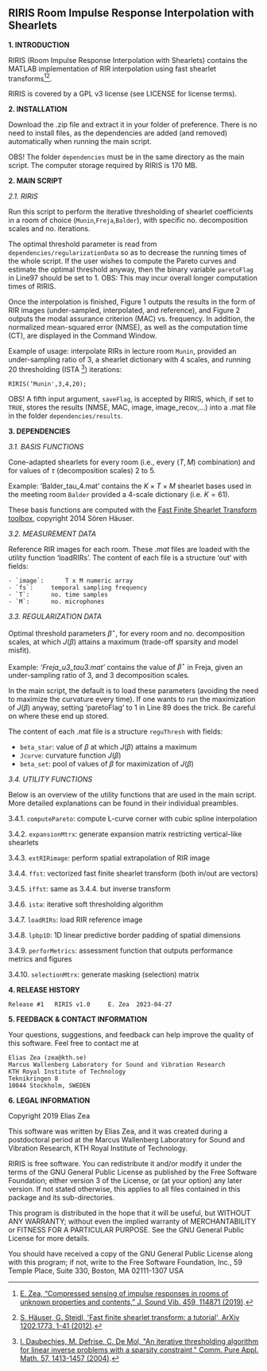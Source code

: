 RIRIS Room Impulse Response Interpolation with Shearlets
-----------------------------------------------------------------

**1. INTRODUCTION**

RIRIS (Room Impulse Response Interpolation with Shearlets) contains the MATLAB implementation of RIR interpolation using fast shearlet transforms[^1][^2]. 

[^1]: [E. Zea, “Compressed sensing of impulse responses in rooms of unknown properties and contents,” J. Sound Vib.  459, 114871 (2019)](http://kth.diva-portal.org/smash/record.jsf?pid=diva2%3A1340771&dswid=-7099).
[^2]: [S. Häuser, G. Steidl, 'Fast finite shearlet transform: a tutorial', ArXiv 1202.1773, 1-41 (2012)](https://arxiv.org/abs/1202.1773).

RIRIS is covered by a GPL v3 license (see LICENSE for license terms).

**2. INSTALLATION**

Download the .zip file and extract it in your folder of preference. There is no need to install files, as the dependencies are added (and removed) automatically when running the main script. 

OBS! The folder `dependencies` must be in the same directory as the main script. The computer storage required by RIRIS is 170 MB. 

**2. MAIN SCRIPT**

_2.1. RIRIS_

Run this script to perform the iterative thresholding of shearlet coefficients in a room of choice (`Munin`,`Freja`,`Balder`), with specific no. decomposition scales and no. iterations. 

The optimal threshold parameter is read from `dependencies/regularizationData` so as to decrease the running times of the whole script. If the user wishes to compute the Pareto curves and estimate the optimal threshold anyway, then the binary variable `paretoFlag` in Line97 should be set to 1. OBS: This may incur overall longer computation times of RIRIS. 

Once the interpolation is finished, Figure 1 outputs the results in the form of RIR images (under-sampled, interpolated, and reference), and Figure 2 outputs the modal assurance criterion ($\textrm{MAC}$) vs. frequency. In addition, the normalized mean-squared error ($\textrm{NMSE}$), as well as the computation time ($\textrm{CT}$), are displayed in the Command Window.

Example of usage: interpolate RIRs in lecture room `Munin`, provided an under-sampling ratio of 3, a shearlet dictionary with 4 scales, and running 20 thresholding (ISTA [^3]) iterations:

```
RIRIS(‘Munin',3,4,20);
```

[^3]: [I. Daubechies, M. Defrise, C. De Mol, "An iterative thresholding algorithm for linear inverse problems with a sparsity constraint," Comm. Pure Appl. Math. 57, 1413-1457 (2004)](https://arxiv.org/abs/math/0307152).

OBS! A fifth input argument, `saveFlag`, is accepted by RIRIS, which, if set to `TRUE`, stores the results (NMSE, MAC, image, image_recov,…) into a .mat file in the folder `dependencies/results`.

**3. DEPENDENCIES**

_3.1. BASIS FUNCTIONS_

Cone-adapted shearlets for every room (i.e., every $(T,M)$ combination) and for values of $\tau$ (decomposition scales) $2$ to $5$. 

Example: ‘Balder_tau_4.mat’ contains the $K \times T \times M$ shearlet bases used in the meeting room `Balder` provided a 4-scale dictionary (i.e. $K = 61$).

These basis functions are computed with the [Fast Finite Shearlet Transform toolbox](https://github.com/rujieyin/toolbox_FFST), copyright 2014 Sören Häuser.

_3.2. MEASUREMENT DATA_

Reference RIR images for each room. These _.mat_ files are loaded with the utility function ‘loadRIRs’. The content of each file is a structure ‘out’ with fields: 

	- `image`:  	T x M numeric array 
	- `fs`: 	temporal sampling frequency
	- `T`:		no. time samples
	- `M`: 		no. microphones
 
_3.3. REGULARIZATION DATA_

Optimal threshold parameters $\beta^\star$, for every room and no. decomposition scales, at which $J(\beta)$ attains a maximum (trade-off sparsity and model misfit). 

Example: _‘Freja_u3_tau3.mat’_ contains the value of $\beta^\star$ in Freja, given an under-sampling ratio of 3, and 3 decomposition scales. 

In the main script, the default is to load these parameters (avoiding the need to maximize the curvature every time). If one wants to run the maximization of $J(\beta)$ anyway, setting ‘paretoFlag’ to 1 in Line 89 does the trick. Be careful on where these end up stored.

The content of each .mat file is a structure `reguThresh` with fields:
- `beta_star`: 	value of $\beta$ at which $J(\beta)$ attains a maximum
- `Jcurve`:	curvature function $J(\beta)$
- `beta_set`: 	pool of values of $\beta$ for maximization of $J(\beta)$

_3.4. UTILITY FUNCTIONS_

Below is an overview of the utility functions that are used in the main script. More detailed explanations can be found in their individual preambles. 

3.4.1. `computePareto`: compute L-curve corner with cubic spline interpolation

3.4.2. `expansionMtrx`: generate expansion matrix restricting vertical-like shearlets

3.4.3. `extRIRimage`: perform spatial extrapolation of RIR image

3.4.4. `ffst`: vectorized fast finite shearlet transform (both in/out are vectors)

3.4.5. `iffst`: same as 3.4.4. but inverse transform

3.4.6. `ista`: iterative soft thresholding algorithm

3.4.7. `loadRIRs`: load RIR reference image

3.4.8. `lpbp1D`: 1D linear predictive border padding of spatial dimensions

3.4.9. `perforMetrics`: assessment function that outputs performance metrics and figures

3.4.10. `selectionMtrx`: generate masking (selection) matrix


**4. RELEASE HISTORY**

	Release #1	 RIRIS v1.0 	E. Zea	2023-04-27


**5. FEEDBACK & CONTACT INFORMATION**

Your questions, suggestions, and feedback can help improve the quality of this software. Feel free to contact me at

	Elias Zea (zea@kth.se)
	Marcus Wallenberg Laboratory for Sound and Vibration Research
	KTH Royal Institute of Technology
	Teknikringen 8
	10044 Stockholm, SWEDEN


**6. LEGAL INFORMATION**

Copyright 2019 Elias Zea

This software was written by Elias Zea, and it was created during a postdoctoral period at the Marcus Wallenberg Laboratory for Sound and Vibration Research, KTH Royal Institute of Technology. 

RIRIS is free software. You can redistribute it and/or modify it under the
terms of the GNU General Public License as published by the Free Software Foundation; either version 3 of the License, or (at your option) any later version. If not stated otherwise, this applies to all files contained in this package and its sub-directories. 

This program is distributed in the hope that it will be useful, but WITHOUT ANY WARRANTY; without even the implied warranty of MERCHANTABILITY or FITNESS FOR A PARTICULAR PURPOSE.  See the GNU General Public License for more details.

You should have received a copy of the GNU General Public License
along with this program; if not, write to the Free Software Foundation, Inc., 59 Temple Place, Suite 330, Boston, MA  02111-1307  USA
